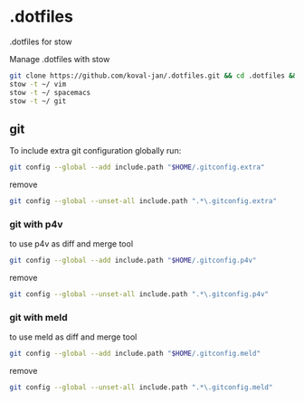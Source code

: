 # .dotfiles
.dotfiles for stow

Manage .dotfiles with stow

```sh
git clone https://github.com/koval-jan/.dotfiles.git && cd .dotfiles && git submodule update --init
stow -t ~/ vim
stow -t ~/ spacemacs
stow -t ~/ git
```

## git

To include extra git configuration globally run: 

```sh
git config --global --add include.path "$HOME/.gitconfig.extra"
```

remove

```sh
git config --global --unset-all include.path ".*\.gitconfig.extra"
```

### git with p4v

to use p4v as diff and merge tool

```sh
git config --global --add include.path "$HOME/.gitconfig.p4v"
```

remove

```sh
git config --global --unset-all include.path ".*\.gitconfig.p4v"
```

### git with meld

to use meld as diff and merge tool

```sh
git config --global --add include.path "$HOME/.gitconfig.meld"
```

remove

```sh
git config --global --unset-all include.path ".*\.gitconfig.meld"
```

